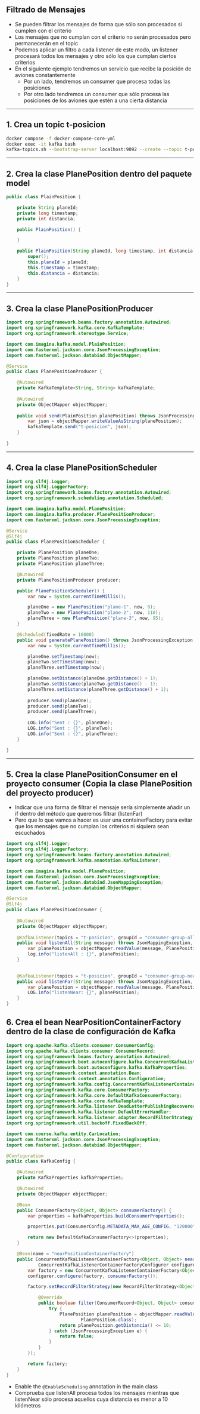 ## Filtrado de Mensajes
- Se pueden filtrar los mensajes de forma que sólo son procesados si cumplen con el criterio
- Los mensajes que no cumplan con el criterio no serán procesados pero permanecerán en el topic
- Podemos aplicar un filtro a cada listener de este modo, un listener procesará todos los mensajes y otro sólo los que cumplan ciertos criterios
- En el siguiente ejemplo tendremos un servicio que recibe la posición de aviones constantemente
  - Por un lado, tendremos un consumer que procesa todas las posiciones
  - Por otro lado tendremos un consumer que sólo procesa las posiciones de los aviones que estén a una cierta distancia

---

## 1. Crea un topic t-posicion

```bash
docker compose -f docker-compose-core-yml
docker exec -it kafka bash
kafka-topics.sh --bootstrap-server localhost:9092 --create --topic t-posicion --partitions 1
```

---

## 2. Crea la clase PlanePosition dentro del paquete model

```java
public class PlainPosition {

	private String planeId;
	private long timestamp;
	private int distancia;

	public PlainPosition() {

	}

	public PlainPosition(String planeId, long timestamp, int distancia) {
		super();
		this.planeId = planeId;
		this.timestamp = timestamp;
		this.distancia = distancia;
	}
}
```

---

## 3. Crea la clase PlanePositionProducer

```java
import org.springframework.beans.factory.annotation.Autowired;
import org.springframework.kafka.core.KafkaTemplate;
import org.springframework.stereotype.Service;

import com.imagina.kafka.model.PlainPosition;
import com.fasterxml.jackson.core.JsonProcessingException;
import com.fasterxml.jackson.databind.ObjectMapper;

@Service
public class PlanePositionProducer {

	@Autowired
	private KafkaTemplate<String, String> kafkaTemplate;
	
	@Autowired
	private ObjectMapper objectMapper;
	
	public void send(PlainPosition planePosition) throws JsonProcessingException {
		var json = objectMapper.writeValueAsString(planePosition);
		kafkaTemplate.send("t-posicion", json);
	}
	
}
```

---

## 4. Crea la clase PlanePositionScheduler

```java
import org.slf4j.Logger;
import org.slf4j.LoggerFactory;
import org.springframework.beans.factory.annotation.Autowired;
import org.springframework.scheduling.annotation.Scheduled;

import com.imagina.kafka.model.PlanePosition;
import com.imagina.kafka.producer.PlanePositionProducer;
import com.fasterxml.jackson.core.JsonProcessingException;

@Service
@Slf4j
public class PlanePositionScheduler {

	private PlanePosition planeOne;
	private PlanePosition planeTwo;
	private PlanePosition planeThree;

	@Autowired
	private PlanePositionProducer producer;

	public PlanePositionScheduler() {
		var now = System.currentTimeMillis();

        planeOne = new PlanePosition("plane-1", now, 0);
        planeTwo = new PlanePosition("plane-2", now, 110);
        planeThree = new PlanePosition("plane-3", now, 95);
	}

	@Scheduled(fixedRate = 10000)
	public void generatePlanePosition() throws JsonProcessingException {
		var now = System.currentTimeMillis();

        planeOne.setTimestamp(now);
        planeTwo.setTimestamp(now);
        planeThree.setTimestamp(now);

        planeOne.setDistance(planeOne.getDistance() + 1);
        planeTwo.setDistance(planeTwo.getDistance() - 1);
        planeThree.setDistance(planeThree.getDistance() + 1);
		
		producer.send(planeOne);
		producer.send(planeTwo);
		producer.send(planeThree);
		
		LOG.info("Sent : {}", planeOne);
		LOG.info("Sent : {}", planeTwo);
		LOG.info("Sent : {}", planeThree);
	}

}

```

---

## 5. Crea la clase PlanePositionConsumer en el proyecto consumer (Copia la clase PlanePosition del proyecto producer)

- Indicar que una forma de filtrar el mensaje sería simplemente añadir un if dentro del método que queremos filtrar (listenFar)
- Pero que lo que vamos a hacer es usar una containerFactory para evitar que los mensajes que no cumplan los criterios ni siquiera sean escuchados

```java
import org.slf4j.Logger;
import org.slf4j.LoggerFactory;
import org.springframework.beans.factory.annotation.Autowired;
import org.springframework.kafka.annotation.KafkaListener;

import com.imagina.kafka.model.PlanePosition;
import com.fasterxml.jackson.core.JsonProcessingException;
import com.fasterxml.jackson.databind.JsonMappingException;
import com.fasterxml.jackson.databind.ObjectMapper;

@Service
@Slf4j
public class PlanePositionConsumer {
	
	@Autowired
	private ObjectMapper objectMapper;
	
	@KafkaListener(topics = "t-posicion", groupId = "consumer-group-all-position")
	public void listenAll(String message) throws JsonMappingException, JsonProcessingException {
		var planePosition = objectMapper.readValue(message, PlanePosition.class);
		log.info("listenAll : {}", planePosition);
	}
	

	@KafkaListener(topics = "t-posicion", groupId = "consumer-group-near-position",containerFactory = "nearPositionContainerFactory")
	public void listenFar(String message) throws JsonMappingException, JsonProcessingException {
		var planePosition = objectMapper.readValue(message, PlanePosition.class);		
		LOG.info("listenNear: {}", planePosition);		
	}
}

```

## 6. Crea el bean NearPositionContainerFactory dentro de la clase de configuración de Kafka

```java
import org.apache.kafka.clients.consumer.ConsumerConfig;
import org.apache.kafka.clients.consumer.ConsumerRecord;
import org.springframework.beans.factory.annotation.Autowired;
import org.springframework.boot.autoconfigure.kafka.ConcurrentKafkaListenerContainerFactoryConfigurer;
import org.springframework.boot.autoconfigure.kafka.KafkaProperties;
import org.springframework.context.annotation.Bean;
import org.springframework.context.annotation.Configuration;
import org.springframework.kafka.config.ConcurrentKafkaListenerContainerFactory;
import org.springframework.kafka.core.ConsumerFactory;
import org.springframework.kafka.core.DefaultKafkaConsumerFactory;
import org.springframework.kafka.core.KafkaTemplate;
import org.springframework.kafka.listener.DeadLetterPublishingRecoverer;
import org.springframework.kafka.listener.DefaultErrorHandler;
import org.springframework.kafka.listener.adapter.RecordFilterStrategy;
import org.springframework.util.backoff.FixedBackOff;

import com.course.kafka.entity.CarLocation;
import com.fasterxml.jackson.core.JsonProcessingException;
import com.fasterxml.jackson.databind.ObjectMapper;

@Configuration
public class KafkaConfig {

	@Autowired
	private KafkaProperties kafkaProperties;

	@Autowired
	private ObjectMapper objectMapper;

	@Bean
	public ConsumerFactory<Object, Object> consumerFactory() {
		var properties = kafkaProperties.buildConsumerProperties();

		properties.put(ConsumerConfig.METADATA_MAX_AGE_CONFIG, "120000");

		return new DefaultKafkaConsumerFactory<>(properties);
	}

	@Bean(name = "nearPositionContainerFactory")
	public ConcurrentKafkaListenerContainerFactory<Object, Object> nearPositionContainerFactory(
			ConcurrentKafkaListenerContainerFactoryConfigurer configurer) {
		var factory = new ConcurrentKafkaListenerContainerFactory<Object, Object>();
		configurer.configure(factory, consumerFactory());

		factory.setRecordFilterStrategy(new RecordFilterStrategy<Object, Object>() {

			@Override
			public boolean filter(ConsumerRecord<Object, Object> consumerRecord) {
				try {
					PlanePosition planePosition = objectMapper.readValue(consumerRecord.value().toString(),
                            PlanePosition.class);
					return planePosition.getDistancia() <= 10;
				} catch (JsonProcessingException e) {
					return false;
				}
			}
		});

		return factory;
	}
}
```

- Enable the `@EnableScheduling` annotation in the main class
- Comprueba que listenAll procesa todos los mensajes mientras que listenNear sólo procesa aquellos cuya distancia es menor a 10 kilómetros